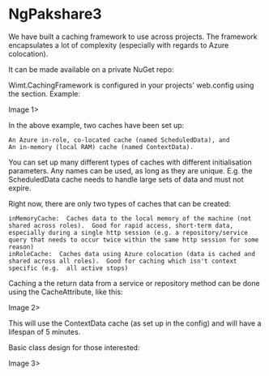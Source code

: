 # NgPakshare3

We have built a caching framework to use across projects.  The framework encapsulates a lot of complexity (especially with regards to Azure colocation).

It can be made available on a private NuGet repo:

Wimt.CachingFramework is configured in your projects' web.config using the <cachingFramework> section. Example:

Image 1>

In the above example, two caches have been set up:

    An Azure in-role, co-located cache (named ScheduledData), and
    An in-memory (local RAM) cache (named ContextData).

You can set up many different types of caches with different initialisation parameters.  Any names can be used, as long as they are unique.  E.g.  the ScheduledData cache needs to handle large sets of data and must not expire.

Right now, there are only two types of caches that can be created: 

    inMemoryCache:  Caches data to the local memory of the machine (not shared across roles).  Good for rapid access, short-term data, especially during a single http session (e.g. a repository/service query that needs to occur twice within the same http session for some reason)
    inRoleCache:  Caches data using Azure colocation (data is cached and shared across all roles).  Good for caching which isn't context specific (e.g.  all active stops)

Caching a the return data from a service or repository method can be done using the CacheAttribute, like this:​

Image 2>

This will use the ContextData cache (as set up in the config) and will have a lifespan of 5 minutes.

Basic class design for those interested:

Image 3>
